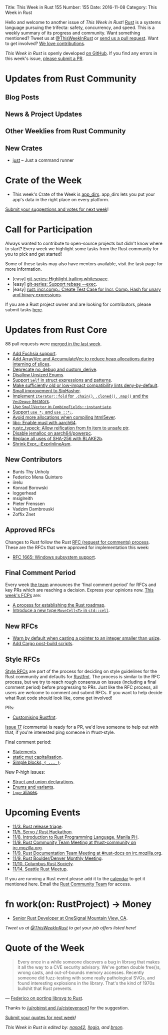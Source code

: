 Title: This Week in Rust 155
Number: 155
Date: 2016-11-08
Category: This Week in Rust

Hello and welcome to another issue of *This Week in Rust*!
[Rust](http://rust-lang.org) is a systems language pursuing the trifecta: safety, concurrency, and speed.
This is a weekly summary of its progress and community.
Want something mentioned? Tweet us at [@ThisWeekInRust](https://twitter.com/ThisWeekInRust) or [send us a pull request](https://github.com/cmr/this-week-in-rust).
Want to get involved? [We love contributions](https://github.com/rust-lang/rust/blob/master/CONTRIBUTING.md).

*This Week in Rust* is openly developed [on GitHub](https://github.com/cmr/this-week-in-rust).
If you find any errors in this week's issue, [please submit a PR](https://github.com/cmr/this-week-in-rust/pulls).

# Updates from Rust Community

## Blog Posts

## News & Project Updates

## Other Weeklies from Rust Community

## New Crates

* [just](https://github.com/casey/just) – Just a command runner

# Crate of the Week

* This week's Crate of the Week is [app_dirs](https://github.com/AndyBarron/app-dirs-rs). app_dirs lets you put your app's data in the right place on every platform.

[Submit your suggestions and votes for next week][submit_crate]!

[submit_crate]: https://users.rust-lang.org/t/crate-of-the-week/2704

# Call for Participation

Always wanted to contribute to open-source projects but didn't know where to start?
Every week we highlight some tasks from the Rust community for you to pick and get started!

Some of these tasks may also have mentors available, visit the task page for more information.

* [easy] [git-series: Highlight trailing whitespace](https://github.com/git-series/git-series/issues/31).
* [easy] [git-series: Support rebase --exec](https://github.com/git-series/git-series/issues/24).
* [easy] [rust: incr.comp.: Create Test Case for Incr. Comp. Hash for unary and binary expressions](https://github.com/rust-lang/rust/issues/37520).

If you are a Rust project owner and are looking for contributors, please submit tasks [here][guidelines].

[guidelines]: https://users.rust-lang.org/t/twir-call-for-participation/4821

# Updates from Rust Core

88 pull requests were [merged in the last week][merged].

[merged]: https://github.com/issues?q=is%3Apr+org%3Arust-lang+is%3Amerged+merged%3A2016-10-24..2016-10-31

* [Add Fuchsia support](https://github.com/rust-lang/rust/pull/37313).
* [Add ArrayVec and AccumulateVec to reduce heap allocations during interning of slices](https://github.com/rust-lang/rust/pull/37270).
* [Deprecate no_debug and custom_derive](https://github.com/rust-lang/rust/pull/37128).
* [Disallow Unsized Enums](https://github.com/rust-lang/rust/pull/37111).
* [Support `Self` in struct expressions and patterns](https://github.com/rust-lang/rust/pull/37035).
* [Make sufficiently old or low-impact compatibility lints deny-by-default](https://github.com/rust-lang/rust/pull/36894).
* [Small improvement to SipHasher](https://github.com/rust-lang/rust/pull/37312).
* [Implement `Iterator::fold` for `.chain()`, `.cloned()`, `.map()` and the `VecDeque` iterators](https://github.com/rust-lang/rust/pull/37315).
* [Use `SmallVector` in `CombineFields::instantiate`](https://github.com/rust-lang/rust/pull/37322).
* [Support `use *;` and `use ::*;`](https://github.com/rust-lang/rust/pull/37367).
* [Avoid more allocations when compiling html5ever](https://github.com/rust-lang/rust/pull/37373).
* [libc: Enable musl with aarch64](https://github.com/rust-lang/libc/pull/435).
* [rustc_typeck: Allow reification from fn item to unsafe ptr](https://github.com/rust-lang/rust/pull/37389).
* [Disable jemalloc on aarch64/powerpc](https://github.com/rust-lang/rust/pull/37392).
* [Replace all uses of SHA-256 with BLAKE2b](https://github.com/rust-lang/rust/pull/37439).
* [Shrink Expr_::ExprInlineAsm](https://github.com/rust-lang/rust/pull/37445).

## New Contributors

* Bunts Thy Unholy
* Federico Mena Quintero
* iirelu
* Konrad Borowski
* loggerhead
* msiglreith
* Pieter Frenssen
* Vadzim Dambrouski
* Zoffix Znet

## Approved RFCs

Changes to Rust follow the Rust [RFC (request for comments)
process](https://github.com/rust-lang/rfcs#rust-rfcs). These
are the RFCs that were approved for implementation this week:

* [RFC 1665: Windows subsystem support](https://github.com/rust-lang/rfcs/pull/1665).

## Final Comment Period

Every week [the team](https://www.rust-lang.org/team.html) announces the
'final comment period' for RFCs and key PRs which are reaching a
decision. Express your opinions now. [This week's FCPs][fcp] are:

[fcp]: https://github.com/rust-lang/rfcs/labels/final-comment-period

* [A process for establishing the Rust roadmap](https://github.com/rust-lang/rfcs/pull/1728).
* [Introduce a new type `MoveCell<T>` in `std::cell`](https://github.com/rust-lang/rfcs/pull/1659).

## New RFCs

* [Warn by default when casting a pointer to an integer smaller than usize](https://github.com/rust-lang/rfcs/pull/1782).
* [Add Cargo post-build scripts](https://github.com/rust-lang/rfcs/pull/1777).

## Style RFCs

[Style RFCs](https://github.com/rust-lang-nursery/fmt-rfcs) are part of the process for deciding on style guidelines for the Rust community and defaults for [Rustfmt](https://github.com/rust-lang-nursery/rustfmt). The process is similar to the RFC process, but we try to reach rough consensus on issues (including a final comment period) before progressing to PRs. Just like the RFC process, all users are welcome to comment and submit RFCs. If you want to help decide what Rust code should look like, come get involved!

PRs:

* [Customising Rustfmt](https://github.com/rust-lang-nursery/fmt-rfcs/pull/33).

[Issue 17](https://github.com/rust-lang-nursery/fmt-rfcs/issues/17) (comments) is ready for a PR, we'd love someone to help out with that, if you're interested ping someone in #rust-style.

Final comment period:

* [Statements](https://github.com/rust-lang-nursery/fmt-rfcs/issues/11).
* [static mut capitalisation](https://github.com/rust-lang-nursery/fmt-rfcs/issues/20).
* [Simple blocks, `{ ... }`](https://github.com/rust-lang-nursery/fmt-rfcs/issues/21).

New P-high issues:

* [Struct and union declarations](https://github.com/rust-lang-nursery/fmt-rfcs/issues/30).
* [Enums and variants](https://github.com/rust-lang-nursery/fmt-rfcs/issues/31).
* [`type` aliases](https://github.com/rust-lang-nursery/fmt-rfcs/issues/32).

# Upcoming Events

* [11/3. Rust release triage](https://internals.rust-lang.org/t/release-cycle-triage-proposal/3544).
* [11/5. Servo / Rust Hackathon](https://www.meetup.com/de-DE/Mozilla-Meetup-Switzerland/events/234883249/?eventId=234883249).
* [11/8. Introduction to Rust Programming Language, Manila PH](https://www.eventbrite.com/e/introduction-to-rust-programming-language-tickets-28577366673).
* [11/9. Rust Community Team Meeting at #rust-community on irc.mozilla.org](https://chat.mibbit.com/?server=irc.mozilla.org&channel=%23rust-community).
* [11/9. Rust Documentation Team Meeting at #rust-docs on irc.mozilla.org](https://chat.mibbit.com/?server=irc.mozilla.org&channel=%23rust-docs).
* [11/9. Rust Boulder/Denver Monthly Meeting](https://www.meetup.com/Rust-Boulder-Denver/events/235031836/).
* [11/10. Columbus Rust Society](https://www.meetup.com/columbus-rs/events/234855067/).
* [11/14. Seattle Rust Meetup](https://www.meetup.com/Seattle-Rust-Meetup/events/234725296/).

If you are running a Rust event please add it to the [calendar] to get
it mentioned here. Email the [Rust Community Team][community] for access.

[calendar]: https://www.google.com/calendar/embed?src=apd9vmbc22egenmtu5l6c5jbfc%40group.calendar.google.com
[community]: mailto:community-team@rust-lang.org

# fn work(on: RustProject) -> Money

* [Senior Rust Developer at OneSignal Mountain View, CA](http://onesignal.applytojob.com/apply/supk2g/Senior-Rust-Developer).

*Tweet us at [@ThisWeekInRust](https://twitter.com/ThisWeekInRust) to get your job offers listed here!*

# Quote of the Week

> Every once in a while someone discovers a bug in librsvg that makes it all the way to a CVE security advisory. We've gotten double free()s, wrong casts, and out-of-bounds memory accesses. Recently someone did fuzz-testing with some really pathological SVGs, and found interesting explosions in the library. That's the kind of 1970s bullshit that Rust prevents.

— [Federico on porting librsvg to Rust](https://people.gnome.org/~federico/news-2016-10.html#25).

Thanks to [/u/robinst and /u/cjstevenson1](https://www.reddit.com/r/rust/comments/59d2ql/librsvg_gets_rusty/d97ui7q/) for the suggestion.

[Submit your quotes for next week][submit]!

[submit]: http://users.rust-lang.org/t/twir-quote-of-the-week/328

*This Week in Rust is edited by: [nasa42](https://github.com/nasa42), [llogiq](https://github.com/llogiq), and [brson](https://github.com/brson).*

